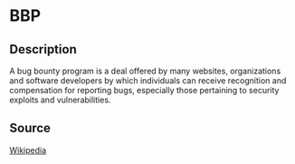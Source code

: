# BBP

## Description

A bug bounty program is a deal offered by many websites, organizations and software developers by which individuals can receive recognition and compensation for reporting bugs, especially those pertaining to security exploits and vulnerabilities.

## Source

[Wikipedia](https://en.wikipedia.org/wiki/Bug_bounty_program)
